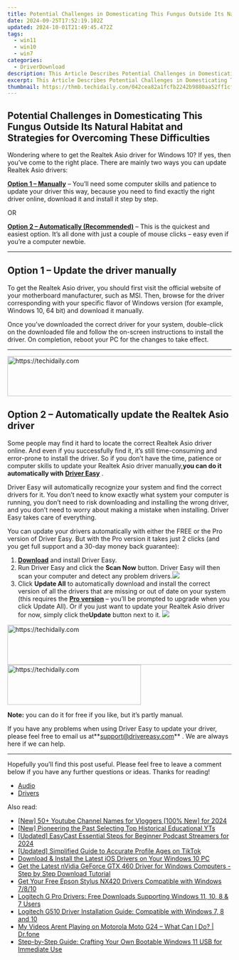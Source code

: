 ```yaml
---
title: Potential Challenges in Domesticating This Fungus Outside Its Natural Habitat and Strategies for Overcoming These Difficulties
date: 2024-09-25T17:52:19.102Z
updated: 2024-10-01T21:49:45.472Z
tags:
  - win11
  - win10
  - win7
categories:
  - DriverDownload
description: This Article Describes Potential Challenges in Domesticating This Fungus Outside Its Natural Habitat and Strategies for Overcoming These Difficulties
excerpt: This Article Describes Potential Challenges in Domesticating This Fungus Outside Its Natural Habitat and Strategies for Overcoming These Difficulties
thumbnail: https://thmb.techidaily.com/042cea82a1fcfb2242b9880aa52ff1cf0cb7e4c3cd3e6dc3d81f2870623c2d81.jpg
---
```


## Potential Challenges in Domesticating This Fungus Outside Its Natural Habitat and Strategies for Overcoming These Difficulties

Wondering where to get the Realtek Asio driver for Windows 10? If yes, then you’ve come to the right place. There are mainly two ways you can update Realtek Asio drivers:

**[Option 1 – Manually](https://tools.techidaily.com/drivereasy/download/)**  – You’ll need some computer skills and patience to update your driver this way, because you need to find exactly the right driver online, download it and install it step by step.  

 OR  

**[Option 2 – Automatically (Recommended)](https://www.drivereasy.com/knowledge/download-realtek-asio-driver-for-windows-10-quick-easy/#option2)**  – This is the quickest and easiest option. It’s all done with just a couple of mouse clicks – easy even if you’re a computer newbie.

---

## Option 1 – Update the driver manually

 To get the Realtek Asio driver, you should first visit the official website of your motherboard manufacturer, such as MSI. Then, browse for the driver corresponding with your specific flavor of Windows version (for example, Windows 10, 64 bit) and download it manually.

 Once you’ve downloaded the correct driver for your system, double-click on the downloaded file and follow the on-screen instructions to install the driver. On completion, reboot your PC for the changes to take effect.

---

<!-- affiliate ads begin -->
<a href="https://aligracehair.sjv.io/c/5597632/2087253/19272" target="_top" id="2087253">
  <img src="//a.impactradius-go.com/display-ad/19272-2087253" border="0" alt="https://techidaily.com" width="728" height="90"/>
</a>
<img height="0" width="0" src="https://aligracehair.sjv.io/i/5597632/2087253/19272" style="position:absolute;visibility:hidden;" border="0" />
<!-- affiliate ads end -->

## Option 2 – Automatically update the Realtek Asio driver

 Some people may find it hard to locate the correct Realtek Asio driver online. And even if you successfully find it, it’s still time-consuming and error-prone to install the driver. So if you don’t have the time, patience or computer skills to update your Realtek Asio driver manually,**you can do it automatically with** **[Driver Easy](https://tools.techidaily.com/drivereasy/download/)**  .

 Driver Easy will automatically recognize your system and find the correct drivers for it. You don’t need to know exactly what system your computer is running, you don’t need to risk downloading and installing the wrong driver, and you don’t need to worry about making a mistake when installing. Driver Easy takes care of everything.

 You can update your drivers automatically with either the FREE or the Pro version of Driver Easy. But with the Pro version it takes just 2 clicks (and you get full support and a 30-day money back guarantee):

1. **[Download](https://tools.techidaily.com/drivereasy/download/)**  and install Driver Easy.
2. Run Driver Easy and click the **Scan Now** button. Driver Easy will then scan your computer and detect any problem drivers.![](https://images.drivereasy.com/wp-content/uploads/2019/07/image-444.png)
3. Click **Update All** to automatically download and install the correct version of all the drivers that are missing or out of date on your system (this requires the **[Pro version](https://tools.techidaily.com/drivereasy/download/)**  – you’ll be prompted to upgrade when you click Update All). Or if you just want to update your Realtek Asio driver for now, simply click the**Update**  button next to it. ![](https://images.drivereasy.com/wp-content/uploads/2019/07/image-513.png)

<!-- affiliate ads begin -->
<a href="https://appsumo.8odi.net/c/5597632/2151892/7443" target="_top" id="2151892">
  <img src="//a.impactradius-go.com/display-ad/7443-2151892" border="0" alt="https://techidaily.com" width="600" height="90"/>
</a>
<img height="0" width="0" src="https://appsumo.8odi.net/i/5597632/2151892/7443" style="position:absolute;visibility:hidden;" border="0" />
<!-- affiliate ads end -->

<!-- affiliate ads begin -->
<a href="https://dhgate.sjv.io/c/5597632/2106655/12108" target="_top" id="2106655">
  <img src="//a.impactradius-go.com/display-ad/12108-2106655" border="0" alt="https://techidaily.com" width="300" height="90"/>
</a>
<img height="0" width="0" src="https://dhgate.sjv.io/i/5597632/2106655/12108" style="position:absolute;visibility:hidden;" border="0" />
<!-- affiliate ads end -->

**Note:** you can do it for free if you like, but it’s partly manual.

 If you have any problems when using Driver Easy to update your driver, please feel free to email us at**<support@drivereasy.com>** . We are always here if we can help.

---

 Hopefully you’ll find this post useful. Please feel free to leave a comment below if you have any further questions or ideas. Thanks for reading!

* [Audio](https://tools.techidaily.com/drivereasy/download/)
* [Drivers](https://tools.techidaily.com/drivereasy/download/)

<ins class="adsbygoogle"
     style="display:block"
     data-ad-format="autorelaxed"
     data-ad-client="ca-pub-7571918770474297"
     data-ad-slot="1223367746"></ins>

<ins class="adsbygoogle"
     style="display:block"
     data-ad-client="ca-pub-7571918770474297"
     data-ad-slot="8358498916"
     data-ad-format="auto"
     data-full-width-responsive="true"></ins>

<span class="atpl-alsoreadstyle">Also read:</span>
<div><ul>
<li><a href="https://facebook-record-videos.techidaily.com/new-50plus-youtube-channel-names-for-vloggers-100-new-for-2024/"><u>[New] 50+ Youtube Channel Names for Vloggers [100% New] for 2024</u></a></li>
<li><a href="https://youtube-help.techidaily.com/new-pioneering-the-past-selecting-top-historical-educational-yts/"><u>[New] Pioneering the Past Selecting Top Historical Educational YTs</u></a></li>
<li><a href="https://fox-blue.techidaily.com/updated-easycast-essential-steps-for-beginner-podcast-streamers-for-2024/"><u>[Updated] EasyCast Essential Steps for Beginner Podcast Streamers for 2024</u></a></li>
<li><a href="https://extra-skills.techidaily.com/updated-simplified-guide-to-accurate-profile-ages-on-tiktok/"><u>[Updated] Simplified Guide to Accurate Profile Ages on TikTok</u></a></li>
<li><a href="https://driver-download.techidaily.com/download-and-install-the-latest-ios-drivers-on-your-windows-10-pc/"><u>Download & Install the Latest iOS Drivers on Your Windows 10 PC</u></a></li>
<li><a href="https://driver-download.techidaily.com/get-the-latest-nvidia-geforce-gtx-460-driver-for-windows-computers-step-by-step-download-tutorial/"><u>Get the Latest nVidia GeForce GTX 460 Driver for Windows Computers - Step by Step Download Tutorial</u></a></li>
<li><a href="https://driver-download.techidaily.com/get-your-free-epson-stylus-nx420-drivers-compatible-with-windows-7810/"><u>Get Your Free Epson Stylus NX420 Drivers Compatible with Windows 7/8/10</u></a></li>
<li><a href="https://driver-download.techidaily.com/logitech-g-pro-drivers-free-downloads-supporting-windows-11-10-8-and-7-users/"><u>Logitech G Pro Drivers: Free Downloads Supporting Windows 11, 10, 8 & 7 Users</u></a></li>
<li><a href="https://driver-download.techidaily.com/logitech-g510-driver-installation-guide-compatible-with-windows-7-8-and-10/"><u>Logitech G510 Driver Installation Guide: Compatible with Windows 7, 8 and 10</u></a></li>
<li><a href="https://fix-guide.techidaily.com/my-videos-arent-playing-on-motorola-moto-g24-what-can-i-do-drfone-by-drfone-fix-android-problems-fix-android-problems/"><u>My Videos Arent Playing on Motorola Moto G24 – What Can I Do? | Dr.fone</u></a></li>
<li><a href="https://win-answers.techidaily.com/step-by-step-guide-crafting-your-own-bootable-windows-11-usb-for-immediate-use/"><u>Step-by-Step Guide: Crafting Your Own Bootable Windows 11 USB for Immediate Use</u></a></li>
</ul></div>


